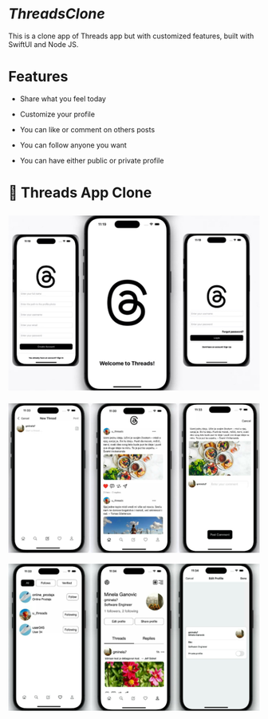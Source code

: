 # _ThreadsClone_
This is a clone app of Threads app but with customized features, built with SwiftUI and Node JS. 

# Features
- Share what you feel today

- Customize your profile

- You can like or comment on others posts

- You can follow anyone you want

- You can have either public or private profile
  
# 📱 Threads App Clone

## 

<img src="ThreadsClone_SwiftUI/img1.jpg" alt="image">

### 

<img src="ThreadsClone_SwiftUI/img2.jpg" alt="image">

#### 

<img src="ThreadsClone_SwiftUI/img3.jpg" alt="image">
